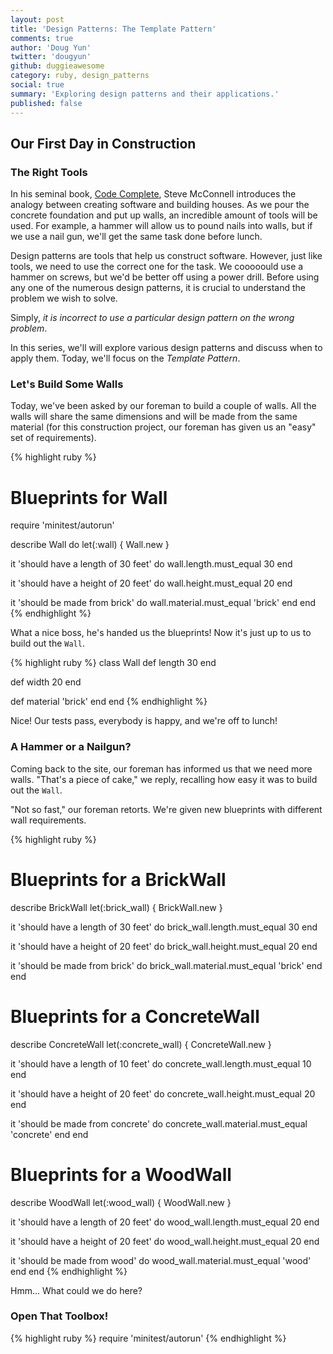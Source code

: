 ```yaml
---
layout: post
title: 'Design Patterns: The Template Pattern'
comments: true
author: 'Doug Yun'
twitter: 'dougyun'
github: duggieawesome
category: ruby, design_patterns
social: true
summary: 'Exploring design patterns and their applications.'
published: false
---
```


## Our First Day in Construction

### The Right Tools

In his seminal book, [Code Complete](http://www.cc2e.com/Default.aspx),
Steve McConnell introduces the analogy between creating software and 
building houses. As we pour the concrete foundation and put up walls, an
incredible amount of tools will be used. For example, a hammer will allow us to pound
nails into walls, but if we use a nail gun, we'll get the same task
done before lunch.

Design patterns are tools that help us construct software. However,
just like tools, we need to use the correct one for the task. We
cooooould use a hammer on screws, but we'd be better off using a
power drill. Before using any one of the numerous design patterns, it is
crucial to understand the problem we wish to solve.

Simply, *it is incorrect to use a particular design pattern on the wrong
problem*.

In this series, we'll will explore various design patterns and discuss
when to apply them. Today, we'll focus on the *Template Pattern*.

### Let's Build Some Walls

Today, we've been asked by our foreman to build a couple of walls. All
the walls will share the same dimensions and will be made from the same
material (for this construction project, our foreman has given us an
"easy" set of requirements).

{% highlight ruby %}
# Blueprints for Wall
require 'minitest/autorun'

describe Wall do
  let(:wall) { Wall.new }

  it 'should have a length of 30 feet' do
    wall.length.must_equal 30
  end

  it 'should have a height of 20 feet' do
    wall.height.must_equal 20
  end

  it 'should be made from brick' do
    wall.material.must_equal 'brick'
  end
end
{% endhighlight %}

What a nice boss, he's handed us the blueprints!
Now it's just up to us to build out the `Wall`.

{% highlight ruby %}
class Wall
  def length
    30
  end
  
  def width
    20
  end

  def material
    'brick'
  end
end
{% endhighlight %}

Nice! Our tests pass, everybody is happy, and we're off to lunch!

### A Hammer or a Nailgun?

Coming back to the site, our foreman has informed us that we need more
walls. "That's a piece of cake," we reply, recalling how easy it was to
build out the `Wall`.

"Not so fast," our foreman retorts. We're given new blueprints with
different wall requirements.

{% highlight ruby %}
# Blueprints for a BrickWall
describe BrickWall
  let(:brick_wall) { BrickWall.new }

  it 'should have a length of 30 feet' do
    brick_wall.length.must_equal 30
  end

  it 'should have a height of 20 feet' do
    brick_wall.height.must_equal 20
  end

  it 'should be made from brick' do
    brick_wall.material.must_equal 'brick'
  end
end

# Blueprints for a ConcreteWall
describe ConcreteWall
  let(:concrete_wall) { ConcreteWall.new }

  it 'should have a length of 10 feet' do
    concrete_wall.length.must_equal 10
  end

  it 'should have a height of 20 feet' do
    concrete_wall.height.must_equal 20
  end

  it 'should be made from concrete' do
    concrete_wall.material.must_equal 'concrete'
  end
end

# Blueprints for a WoodWall
describe WoodWall
  let(:wood_wall) { WoodWall.new }

  it 'should have a length of 20 feet' do
    wood_wall.length.must_equal 20
  end

  it 'should have a height of 20 feet' do
    wood_wall.height.must_equal 20
  end

  it 'should be made from wood' do
    wood_wall.material.must_equal 'wood'
  end
end
{% endhighlight %}

Hmm... What could we do here?

### Open That Toolbox!

{% highlight ruby %}
require 'minitest/autorun'
{% endhighlight %}
